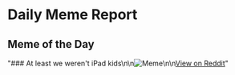 # Daily Meme Report

## Meme of the Day
"### At least we weren't iPad kids\n\n![Meme](https://i.redd.it/3f5qeztovgod1.png)\n\n[View on Reddit](https://redd.it/1ffh64d)"
